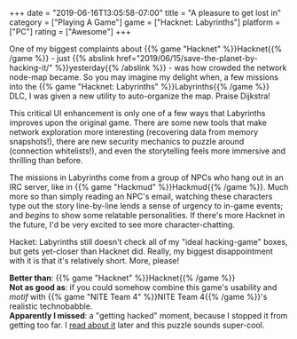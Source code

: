+++
date = "2019-06-16T13:05:58-07:00"
title = "A pleasure to get lost in"
category = ["Playing A Game"]
game = ["Hacknet: Labyrinths"]
platform = ["PC"]
rating = ["Awesome"]
+++

One of my biggest complaints about {{% game "Hacknet" %}}Hacknet{{% /game %}} - just {{% abslink href="2019/06/15/save-the-planet-by-hacking-it/" %}}yesterday{{% /abslink %}} - was how crowded the network node-map became.  So you may imagine my delight when, a few missions into the {{% game "Hacknet: Labyrinths" %}}Labyrinths{{% /game %}} DLC, I was given a new utility to auto-organize the map.  Praise Dijkstra!

This critical UI enhancement is only one of a few ways that Labyrinths improves upon the original game.  There are some new tools that make network exploration more interesting (recovering data from memory snapshots!), there are new security mechanics to puzzle around (connection whitelists!), and even the storytelling feels more immersive and thrilling than before.

The missions in Labyrinths come from a group of NPCs who hang out in an IRC server, like in {{% game "Hackmud" %}}Hackmud{{% /game %}}.  Much more so than simply reading an NPC's email, watching these characters type out the story line-by-line lends a sense of urgency to in-game events; and <i>begins</i> to show some relatable personalities.  If there's more Hacknet in the future, I'd be very excited to see more character-chatting.

Hacket: Labyrinths still doesn't check all of my "ideal hacking-game" boxes, but gets yet-closer than Hacknet did.  Really, my biggest disappointment with it is that it's relatively short.  More, please!

<b>Better than</b>: {{% game "Hacknet" %}}Hacknet{{% /game %}}  
<b>Not as good as</b>: if you could somehow combine this game's usability and <i>motif</i> with {{% game "NITE Team 4" %}}NITE Team 4{{% /game %}}'s realistic technobabble.  
<b>Apparently I missed</b>: a "getting hacked" moment, because I stopped it from getting too far.  I <a href="https://steamcommunity.com/app/365450/discussions/0/133261370005226979/">read about it</a> later and this puzzle sounds super-cool.
